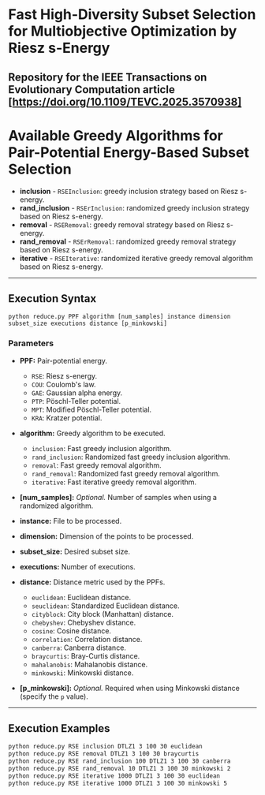 # Fast High-Diversity Subset Selection for Multiobjective Optimization by Riesz s-Energy
## Repository for the IEEE Transactions on Evolutionary Computation article [https://doi.org/10.1109/TEVC.2025.3570938]

# Available Greedy Algorithms for Pair-Potential Energy-Based Subset Selection

- **inclusion** - `RSEInclusion`: greedy inclusion strategy based on Riesz s-energy.
- **rand_inclusion** - `RSErInclusion`: randomized greedy inclusion strategy based on Riesz s-energy.
- **removal** - `RSERemoval`: greedy removal strategy based on Riesz s-energy.
- **rand_removal** - `RSErRemoval`: randomized greedy removal strategy based on Riesz s-energy.
- **iterative** - `RSEIterative`: randomized iterative greedy removal algorithm based on Riesz s-energy.

---

## **Execution Syntax**

```
python reduce.py PPF algorithm [num_samples] instance dimension subset_size executions distance [p_minkowski]
```

### **Parameters**

- **PPF:** Pair-potential energy.
    - `RSE`: Riesz s-energy.
    - `COU`: Coulomb's law.
    - `GAE`: Gaussian alpha energy.
    - `PTP`: Pöschl-Teller potential.
    - `MPT`: Modified Pöschl-Teller potential.
    - `KRA`: Kratzer potential.

- **algorithm:** Greedy algorithm to be executed.
    - `inclusion`: Fast greedy inclusion algorithm.
    - `rand_inclusion`: Randomized fast greedy inclusion algorithm.
    - `removal`: Fast greedy removal algorithm.
    - `rand_removal`: Randomized fast greedy removal algorithm.
    - `iterative`: Fast iterative greedy removal algorithm.

- **[num_samples]:** *Optional.* Number of samples when using a randomized algorithm.

- **instance:** File to be processed.

- **dimension:** Dimension of the points to be processed.

- **subset_size:** Desired subset size.

- **executions:** Number of executions.

- **distance:** Distance metric used by the PPFs.
    - `euclidean`: Euclidean distance.
    - `seuclidean`: Standardized Euclidean distance.
    - `cityblock`: City block (Manhattan) distance.
    - `chebyshev`: Chebyshev distance.
    - `cosine`: Cosine distance.
    - `correlation`: Correlation distance.
    - `canberra`: Canberra distance.
    - `braycurtis`: Bray-Curtis distance.
    - `mahalanobis`: Mahalanobis distance.
    - `minkowski`: Minkowski distance.

- **[p_minkowski]:** *Optional.* Required when using Minkowski distance (specify the `p` value).

---

## **Execution Examples**

```bash
python reduce.py RSE inclusion DTLZ1 3 100 30 euclidean
python reduce.py RSE removal DTLZ1 3 100 30 braycurtis
python reduce.py RSE rand_inclusion 100 DTLZ1 3 100 30 canberra
python reduce.py RSE rand_removal 10 DTLZ1 3 100 30 minkowski 2
python reduce.py RSE iterative 1000 DTLZ1 3 100 30 euclidean
python reduce.py RSE iterative 1000 DTLZ1 3 100 30 minkowski 5
```
